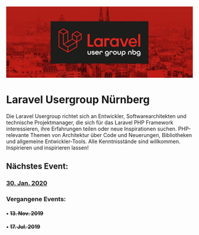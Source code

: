 ![alt text](https://raw.githubusercontent.com/real-media-technic-staudacher/laravel-usergroup-nuernberg/master/.github/logo.jpg "Logo Title Text 1")

# Laravel Usergroup Nürnberg
Die Laravel Usergroup richtet sich an Entwickler, Softwarearchitekten und technische Projektmanager, die sich für das Laravel PHP Framework interessieren, ihre Erfahrungen teilen oder neue Inspirationen suchen. PHP-relevante Themen von Architektur über Code und Neuerungen, Bibliotheken und allgemeine Entwickler-Tools. Alle Kenntnisstände sind willkommen. Inspirieren und inspirieren lassen!

## Nächstes Event:
### [30. Jan. 2020](https://github.com/real-media-technic-staudacher/laravel-usergroup-nuernberg/issues/5)

### Vergangene Events:
#### • ~~13. Nov. 2019~~
#### • ~~17. Jul. 2019~~
